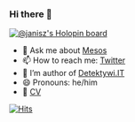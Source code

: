 ### Hi there 👋

<!--
**janisz/janisz** is a ✨ _special_ ✨ repository because its `README.md` (this file) appears on your GitHub profile.

Here are some ideas to get you started:
-->

[![@janisz's Holopin board](https://holopin.io/api/user/board?user=janisz)](https://holopin.io/@janisz)

- 💬 Ask me about [Mesos](https://stackoverflow.com/tags/mesos/)
- 📫 How to reach me: [Twitter](https://twitter.com/janiszt)
- 📰 I’m author of [Detektywi.IT](https://detektywi.it/author/janiszt/)
- 😄 Pronouns: he/him
- 📝 [CV](https://stackoverflow.com/cv/janisz)

[![Hits](http://hits.dwyl.com/janisz/janisz.svg)](http://hits.dwyl.com/jaisz/janisz)


